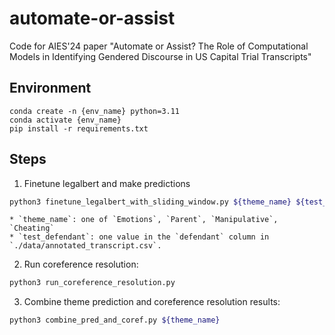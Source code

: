 # automate-or-assist
 Code for AIES'24 paper "Automate or Assist? The Role of Computational Models in Identifying Gendered Discourse in US Capital Trial Transcripts" 

## Environment
```
conda create -n {env_name} python=3.11
conda activate {env_name}
pip install -r requirements.txt
```

## Steps
1. Finetune legalbert and make predictions
```sh
python3 finetune_legalbert_with_sliding_window.py ${theme_name} ${test_defendant}
```

    * `theme_name`: one of `Emotions`, `Parent`, `Manipulative`, `Cheating`
    * `test_defendant`: one value in the `defendant` column in `./data/annotated_transcript.csv`. 

2. Run coreference resolution:
```sh
python3 run_coreference_resolution.py
```

3. Combine theme prediction and coreference resolution results:
```sh
python3 combine_pred_and_coref.py ${theme_name}
```
